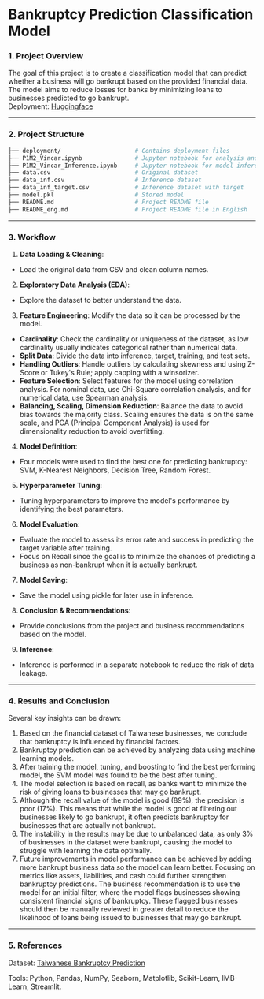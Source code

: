 # Bankruptcy Prediction Classification Model

### 1. Project Overview
The goal of this project is to create a classification model that can predict whether a business will go bankrupt based on the provided financial data. The model aims to reduce losses for banks by minimizing loans to businesses predicted to go bankrupt.  
Deployment: [Huggingface](https://huggingface.co/spaces/vincar12/bankrupt_predict)

---

### 2. Project Structure
```bash
├── deployment/                     # Contains deployment files
├── P1M2_Vincar.ipynb               # Jupyter notebook for analysis and model creation
├── P1M2_Vincar_Inference.ipynb     # Jupyter notebook for model inference
├── data.csv                        # Original dataset
├── data_inf.csv                    # Inference dataset
├── data_inf_target.csv             # Inference dataset with target
├── model.pkl                       # Stored model
├── README.md                       # Project README file
├── README_eng.md                   # Project README file in English
```

---

### 3. Workflow
1. **Data Loading & Cleaning**:
- Load the original data from CSV and clean column names.

2. **Exploratory Data Analysis (EDA)**:
- Explore the dataset to better understand the data.

3. **Feature Engineering**: Modify the data so it can be processed by the model.
- **Cardinality**: Check the cardinality or uniqueness of the dataset, as low cardinality usually indicates categorical rather than numerical data.
- **Split Data**: Divide the data into inference, target, training, and test sets.
- **Handling Outliers**: Handle outliers by calculating skewness and using Z-Score or Tukey's Rule; apply capping with a winsorizer.
- **Feature Selection**: Select features for the model using correlation analysis. For nominal data, use Chi-Square correlation analysis, and for numerical data, use Spearman analysis.
- **Balancing, Scaling, Dimension Reduction**: Balance the data to avoid bias towards the majority class. Scaling ensures the data is on the same scale, and PCA (Principal Component Analysis) is used for dimensionality reduction to avoid overfitting.

4. **Model Definition**:
- Four models were used to find the best one for predicting bankruptcy: SVM, K-Nearest Neighbors, Decision Tree, Random Forest.

5. **Hyperparameter Tuning**:
- Tuning hyperparameters to improve the model's performance by identifying the best parameters.

6. **Model Evaluation**:
- Evaluate the model to assess its error rate and success in predicting the target variable after training.
- Focus on Recall since the goal is to minimize the chances of predicting a business as non-bankrupt when it is actually bankrupt.

7. **Model Saving**:
- Save the model using pickle for later use in inference.

8. **Conclusion & Recommendations**:
- Provide conclusions from the project and business recommendations based on the model.

9. **Inference**:
- Inference is performed in a separate notebook to reduce the risk of data leakage.

---

### 4. Results and Conclusion
Several key insights can be drawn:
1. Based on the financial dataset of Taiwanese businesses, we conclude that bankruptcy is influenced by financial factors.
2. Bankruptcy prediction can be achieved by analyzing data using machine learning models.
3. After training the model, tuning, and boosting to find the best performing model, the SVM model was found to be the best after tuning.
4. The model selection is based on recall, as banks want to minimize the risk of giving loans to businesses that may go bankrupt.
5. Although the recall value of the model is good (89%), the precision is poor (17%). This means that while the model is good at filtering out businesses likely to go bankrupt, it often predicts bankruptcy for businesses that are actually not bankrupt.
6. The instability in the results may be due to unbalanced data, as only 3% of businesses in the dataset were bankrupt, causing the model to struggle with learning the data optimally.
7. Future improvements in model performance can be achieved by adding more bankrupt business data so the model can learn better. Focusing on metrics like assets, liabilities, and cash could further strengthen bankruptcy predictions.
The business recommendation is to use the model for an initial filter, where the model flags businesses showing consistent financial signs of bankruptcy. These flagged businesses should then be manually reviewed in greater detail to reduce the likelihood of loans being issued to businesses that may go bankrupt.

---

### 5. References
Dataset: [Taiwanese Bankruptcy Prediction](https://archive.ics.uci.edu/dataset/572/taiwanese+bankruptcy+prediction)

Tools: Python, Pandas, NumPy, Seaborn, Matplotlib, Scikit-Learn, IMB-Learn, Streamlit.
